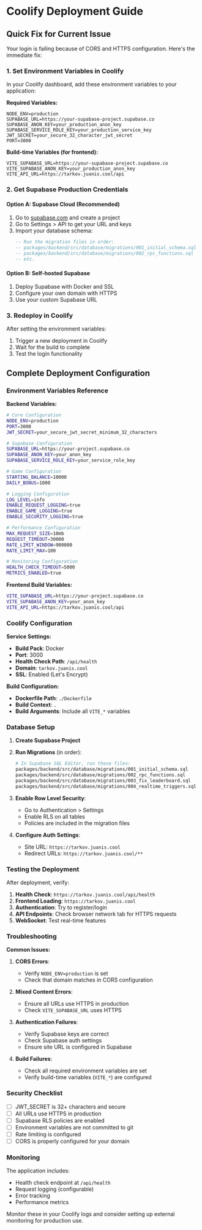 # Coolify Deployment Guide

## Quick Fix for Current Issue

Your login is failing because of CORS and HTTPS configuration. Here's the immediate fix:

### 1. Set Environment Variables in Coolify

In your Coolify dashboard, add these environment variables to your application:

**Required Variables:**
```
NODE_ENV=production
SUPABASE_URL=https://your-supabase-project.supabase.co
SUPABASE_ANON_KEY=your_production_anon_key
SUPABASE_SERVICE_ROLE_KEY=your_production_service_key
JWT_SECRET=your_secure_32_character_jwt_secret
PORT=3000
```

**Build-time Variables (for frontend):**
```
VITE_SUPABASE_URL=https://your-supabase-project.supabase.co
VITE_SUPABASE_ANON_KEY=your_production_anon_key
VITE_API_URL=https://tarkov.juanis.cool/api
```

### 2. Get Supabase Production Credentials

#### Option A: Supabase Cloud (Recommended)
1. Go to [supabase.com](https://supabase.com) and create a project
2. Go to Settings > API to get your URL and keys
3. Import your database schema:
   ```sql
   -- Run the migration files in order:
   -- packages/backend/src/database/migrations/001_initial_schema.sql
   -- packages/backend/src/database/migrations/002_rpc_functions.sql
   -- etc.
   ```

#### Option B: Self-hosted Supabase
1. Deploy Supabase with Docker and SSL
2. Configure your own domain with HTTPS
3. Use your custom Supabase URL

### 3. Redeploy in Coolify

After setting the environment variables:
1. Trigger a new deployment in Coolify
2. Wait for the build to complete
3. Test the login functionality

## Complete Deployment Configuration

### Environment Variables Reference

**Backend Variables:**
```bash
# Core Configuration
NODE_ENV=production
PORT=3000
JWT_SECRET=your_secure_jwt_secret_minimum_32_characters

# Supabase Configuration
SUPABASE_URL=https://your-project.supabase.co
SUPABASE_ANON_KEY=your_anon_key
SUPABASE_SERVICE_ROLE_KEY=your_service_role_key

# Game Configuration
STARTING_BALANCE=10000
DAILY_BONUS=1000

# Logging Configuration
LOG_LEVEL=info
ENABLE_REQUEST_LOGGING=true
ENABLE_GAME_LOGGING=true
ENABLE_SECURITY_LOGGING=true

# Performance Configuration
MAX_REQUEST_SIZE=10mb
REQUEST_TIMEOUT=30000
RATE_LIMIT_WINDOW=900000
RATE_LIMIT_MAX=100

# Monitoring Configuration
HEALTH_CHECK_TIMEOUT=5000
METRICS_ENABLED=true
```

**Frontend Build Variables:**
```bash
VITE_SUPABASE_URL=https://your-project.supabase.co
VITE_SUPABASE_ANON_KEY=your_anon_key
VITE_API_URL=https://tarkov.juanis.cool/api
```

### Coolify Configuration

**Service Settings:**
- **Build Pack**: Docker
- **Port**: 3000
- **Health Check Path**: `/api/health`
- **Domain**: `tarkov.juanis.cool`
- **SSL**: Enabled (Let's Encrypt)

**Build Configuration:**
- **Dockerfile Path**: `./Dockerfile`
- **Build Context**: `.`
- **Build Arguments**: Include all `VITE_*` variables

### Database Setup

1. **Create Supabase Project**
2. **Run Migrations** (in order):
   ```bash
   # In Supabase SQL Editor, run these files:
   packages/backend/src/database/migrations/001_initial_schema.sql
   packages/backend/src/database/migrations/002_rpc_functions.sql
   packages/backend/src/database/migrations/003_fix_leaderboard.sql
   packages/backend/src/database/migrations/004_realtime_triggers.sql
   ```

3. **Enable Row Level Security**:
   - Go to Authentication > Settings
   - Enable RLS on all tables
   - Policies are included in the migration files

4. **Configure Auth Settings**:
   - Site URL: `https://tarkov.juanis.cool`
   - Redirect URLs: `https://tarkov.juanis.cool/**`

### Testing the Deployment

After deployment, verify:

1. **Health Check**: `https://tarkov.juanis.cool/api/health`
2. **Frontend Loading**: `https://tarkov.juanis.cool`
3. **Authentication**: Try to register/login
4. **API Endpoints**: Check browser network tab for HTTPS requests
5. **WebSocket**: Test real-time features

### Troubleshooting

**Common Issues:**

1. **CORS Errors**:
   - Verify `NODE_ENV=production` is set
   - Check that domain matches in CORS configuration

2. **Mixed Content Errors**:
   - Ensure all URLs use HTTPS in production
   - Check `VITE_SUPABASE_URL` uses HTTPS

3. **Authentication Failures**:
   - Verify Supabase keys are correct
   - Check Supabase auth settings
   - Ensure site URL is configured in Supabase

4. **Build Failures**:
   - Check all required environment variables are set
   - Verify build-time variables (`VITE_*`) are configured

### Security Checklist

- [ ] JWT_SECRET is 32+ characters and secure
- [ ] All URLs use HTTPS in production
- [ ] Supabase RLS policies are enabled
- [ ] Environment variables are not committed to git
- [ ] Rate limiting is configured
- [ ] CORS is properly configured for your domain

### Monitoring

The application includes:
- Health check endpoint at `/api/health`
- Request logging (configurable)
- Error tracking
- Performance metrics

Monitor these in your Coolify logs and consider setting up external monitoring for production use.